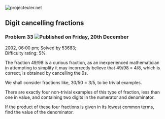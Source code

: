 ![projecteuler.net](images/print_page_logo.png)

## Digit cancelling fractions

### Problem 33 ![](images/icon_info.png)Published on Friday, 20th December
2002, 06:00 pm; Solved by 53683;  
Difficulty rating: 5%

The fraction 49/98 is a curious fraction, as an inexperienced mathematician in
attempting to simplify it may incorrectly believe that 49/98 = 4/8, which is
correct, is obtained by cancelling the 9s.

We shall consider fractions like, 30/50 = 3/5, to be trivial examples.

There are exactly four non-trivial examples of this type of fraction, less
than one in value, and containing two digits in the numerator and denominator.

If the product of these four fractions is given in its lowest common terms,
find the value of the denominator.

  
  

